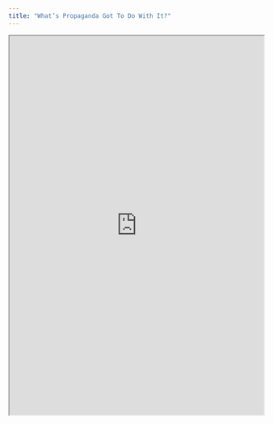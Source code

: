 ```yaml
---
title: "What’s Propaganda Got To Do With It?"
---
```




<iframe height="750" width="100%" src="https://ewelton.github.io/ktest/wiki.html#What%E2%80%99s%20Propaganda%20Got%20To%20Do%20With%20It?"></iframe>
